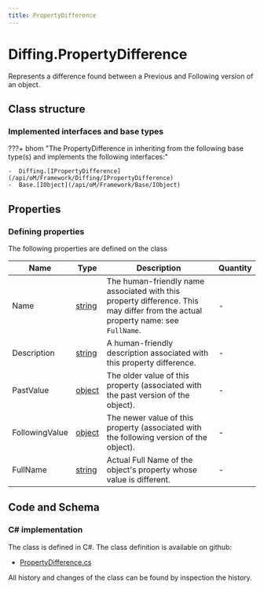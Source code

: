 ```yaml
---
title: PropertyDifference
---
```


# Diffing.PropertyDifference

Represents a difference found between a Previous and Following version of an object.

## Class structure

### Implemented interfaces and base types

???+ bhom "The PropertyDifference in inheriting from the following base type(s) and implements the following interfaces:"

    -  Diffing.[IPropertyDifference](/api/oM/Framework/Diffing/IPropertyDifference)
    -  Base.[IObject](/api/oM/Framework/Base/IObject)


## Properties



### Defining properties

The following properties are defined on the class

| Name             | Type             | Description      | Quantity         |
|------------------|------------------|------------------|------------------|
| Name | [string](https://learn.microsoft.com/en-us/dotnet/api/System.String?view=netstandard-2.0) | The human-friendly name associated with this property difference. This may differ from the actual property name: see `FullName`. | - |
| Description | [string](https://learn.microsoft.com/en-us/dotnet/api/System.String?view=netstandard-2.0) | A human-friendly description associated with this property difference. | - |
| PastValue | [object](https://learn.microsoft.com/en-us/dotnet/api/System.Object?view=netstandard-2.0) | The older value of this property (associated with the past version of the object). | - |
| FollowingValue | [object](https://learn.microsoft.com/en-us/dotnet/api/System.Object?view=netstandard-2.0) | The newer value of this property (associated with the following version of the object). | - |
| FullName | [string](https://learn.microsoft.com/en-us/dotnet/api/System.String?view=netstandard-2.0) | Actual Full Name of the object's property whose value is different. | - |


## Code and Schema

### C# implementation

The class is defined in C#. The class definition is available on github:

- [PropertyDifference.cs](https://github.com/BHoM/BHoM/blob/develop/Diffing_oM/PropertyDifference.cs)

All history and changes of the class can be found by inspection the history.
